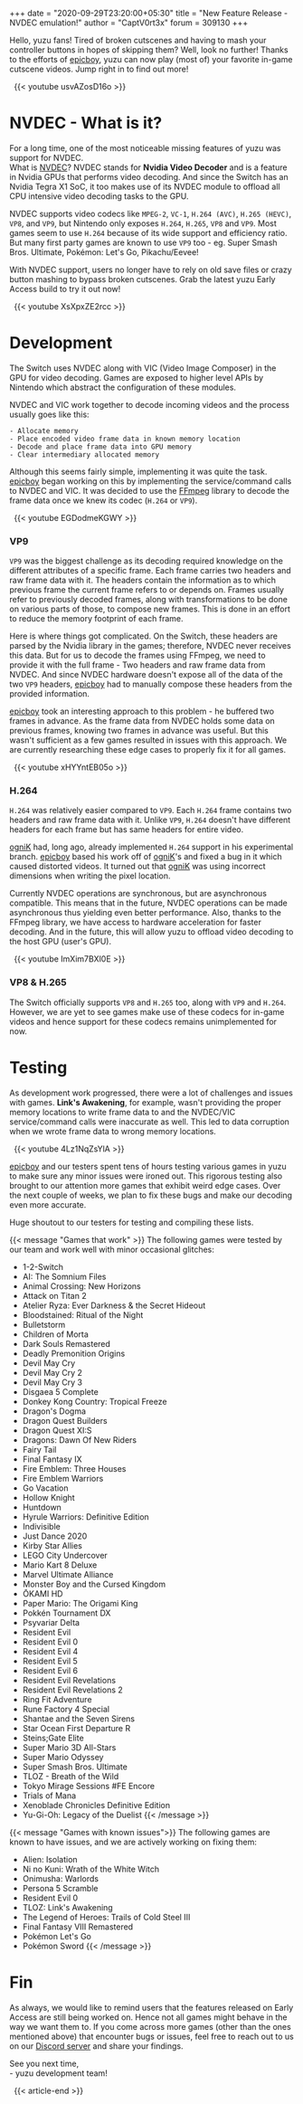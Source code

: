 +++
date = "2020-09-29T23:20:00+05:30"
title = "New Feature Release - NVDEC emulation!"
author = "CaptV0rt3x"
forum = 309130
+++

Hello, yuzu fans!
Tired of broken cutscenes and having to mash your controller buttons in hopes of skipping them? Well, look no further!
Thanks to the efforts of [epicboy](https://github.com/ameerj), yuzu can now play (most of) your favorite in-game cutscene videos.
Jump right in to find out more!
<!--more-->

&nbsp;
{{< youtube usvAZosD16o >}}

# NVDEC - What is it?

For a long time, one of the most noticeable missing features of yuzu was support for NVDEC. <br>
What is [NVDEC](https://en.wikipedia.org/wiki/Nvidia_NVDEC)?
NVDEC stands for **Nvidia Video Decoder** and is a feature in Nvidia GPUs that performs video decoding.
And since the Switch has an Nvidia Tegra X1 SoC, it too makes use of its NVDEC module to offload all CPU intensive video decoding tasks to the GPU.

NVDEC supports video codecs like `MPEG-2`, `VC-1`, `H.264 (AVC)`, `H.265 (HEVC)`, `VP8`, and `VP9`, but Nintendo only exposes `H.264`, `H.265`, `VP8` and `VP9`.
Most games seem to use `H.264` because of its wide support and efficiency ratio. 
But many first party games are known to use `VP9` too - eg. Super Smash Bros. Ultimate, Pokémon: Let's Go, Pikachu/Eevee!

With NVDEC support, users no longer have to rely on old save files or crazy button mashing to bypass broken cutscenes. 
Grab the latest yuzu Early Access build to try it out now!

&nbsp;
{{< youtube XsXpxZE2rcc >}}
&nbsp;

# Development

The Switch uses NVDEC along with VIC (Video Image Composer) in the GPU for video decoding.
Games are exposed to higher level APIs by Nintendo which abstract the configuration of these modules.

NVDEC and VIC work together to decode incoming videos and the process usually goes like this:

	- Allocate memory
	- Place encoded video frame data in known memory location
	- Decode and place frame data into GPU memory
	- Clear intermediary allocated memory

Although this seems fairly simple, implementing it was quite the task.
[epicboy](https://github.com/ameerj) began working on this by implementing the service/command calls to NVDEC and VIC.
It was decided to use the [FFmpeg](https://github.com/FFmpeg/FFmpeg) library to decode the frame data once we knew its codec (`H.264` or `VP9`).	

&nbsp;
{{< youtube EGDodmeKGWY >}}
&nbsp;

### VP9 

`VP9` was the biggest challenge as its decoding required knowledge on the different attributes of a specific frame.
Each frame carries two headers and raw frame data with it.
The headers contain the information as to which previous frame the current frame refers to or depends on.
Frames usually refer to previously decoded frames, along with transformations to be done on various parts of those, to compose new frames.
This is done in an effort to reduce the memory footprint of each frame.

Here is where things got complicated.
On the Switch, these headers are parsed by the Nvidia library in the games; therefore, NVDEC never receives this data.
But for us to decode the frames using FFmpeg, we need to provide it with the full frame - Two headers and raw frame data from NVDEC.
And since NVDEC hardware doesn't expose all of the data of the two `VP9` headers, [epicboy](https://github.com/ameerj) had to manually compose these headers from the provided information.

[epicboy](https://github.com/ameerj) took an interesting approach to this problem - he buffered two frames in advance.
As the frame data from NVDEC holds some data on previous frames, knowing two frames in advance was useful.
But this wasn't sufficient as a few games resulted in issues with this approach.
We are currently researching these edge cases to properly fix it for all games.

&nbsp;
{{< youtube xHYYntEB05o >}}
&nbsp;

### H.264

`H.264` was relatively easier compared to `VP9`.
Each `H.264` frame contains two headers and raw frame data with it.
Unlike `VP9`, `H.264` doesn't have different headers for each frame but has same headers for entire video.

[ogniK](https://github.com/ogniK5377) had, long ago, already implemented `H.264` support in his experimental branch.
[epicboy](https://github.com/ameerj) based his work off of [ogniK](https://github.com/ogniK5377)'s and fixed a bug in it which caused distorted videos.
It turned out that [ogniK](https://github.com/ogniK5377) was using incorrect dimensions when writing the pixel location.

Currently NVDEC operations are synchronous, but are asynchronous compatible.
This means that in the future, NVDEC operations can be made asynchronous thus yielding even better performance.
Also, thanks to the FFmpeg library, we have access to hardware acceleration for faster decoding.
And in the future, this will allow yuzu to offload video decoding to the host GPU (user's GPU).

&nbsp;
{{< youtube ImXim7BXl0E >}}
&nbsp;

### VP8 & H.265

The Switch officially supports `VP8` and `H.265` too, along with `VP9` and `H.264`.
However, we are yet to see games make use of these codecs for in-game videos and hence support for these codecs remains unimplemented for now.

# Testing

As development work progressed, there were a lot of challenges and issues with games.
**Link's Awakening**, for example, wasn't providing the proper memory locations to write frame data to and
the NVDEC/VIC service/command calls were inaccurate as well.
This led to data corruption when we wrote frame data to wrong memory locations.

&nbsp;
{{< youtube 4Lz1NqZsYlA >}}
&nbsp;

[epicboy](https://github.com/ameerj) and our testers spent tens of hours testing various games in yuzu to make sure any minor issues were ironed out.
This rigorous testing also brought to our attention more games that exhibit weird edge cases.
Over the next couple of weeks, we plan to fix these bugs and make our decoding even more accurate.

Huge shoutout to our testers for testing and compiling these lists.

{{< message "Games that work" >}}
The following games were tested by our team and work well with minor occasional glitches:

* 1-2-Switch 
* AI: The Somnium Files
* Animal Crossing: New Horizons
* Attack on Titan 2
* Atelier Ryza: Ever Darkness & the Secret Hideout
* Bloodstained: Ritual of the Night
* Bulletstorm
* Children of Morta
* Dark Souls Remastered
* Deadly Premonition Origins
* Devil May Cry
* Devil May Cry 2
* Devil May Cry 3
* Disgaea 5 Complete
* Donkey Kong Country: Tropical Freeze
* Dragon's Dogma
* Dragon Quest Builders
* Dragon Quest XI:S
* Dragons: Dawn Of New Riders
* Fairy Tail
* Final Fantasy IX
* Fire Emblem: Three Houses
* Fire Emblem Warriors
* Go Vacation
* Hollow Knight
* Huntdown
* Hyrule Warriors: Definitive Edition
* Indivisible
* Just Dance 2020
* Kirby Star Allies
* LEGO City Undercover
* Mario Kart 8 Deluxe
* Marvel Ultimate Alliance
* Monster Boy and the Cursed Kingdom 
* ŌKAMI HD
* Paper Mario: The Origami King
* Pokkén Tournament DX
* Psyvariar Delta
* Resident Evil
* Resident Evil 0
* Resident Evil 4
* Resident Evil 5
* Resident Evil 6
* Resident Evil Revelations
* Resident Evil Revelations 2
* Ring Fit Adventure
* Rune Factory 4 Special
* Shantae and the Seven Sirens
* Star Ocean First Departure R
* Steins;Gate Elite
* Super Mario 3D All-Stars
* Super Mario Odyssey
* Super Smash Bros. Ultimate
* TLOZ - Breath of the Wild
* Tokyo Mirage Sessions #FE Encore
* Trials of Mana
* Xenoblade Chronicles Definitive Edition
* Yu-Gi-Oh: Legacy of the Duelist
{{< /message >}}

{{< message "Games with known issues">}}
The following games are known to have issues, and we are actively working on fixing them:

* Alien: Isolation
* Ni no Kuni: Wrath of the White Witch
* Onimusha: Warlords
* Persona 5 Scramble
* Resident Evil 0
* TLOZ: Link's Awakening
* The Legend of Heroes: Trails of Cold Steel III
* Final Fantasy VIII Remastered
* Pokémon Let's Go
* Pokémon Sword
{{< /message >}}


# Fin

As always, we would like to remind users that the features released on Early Access are still being worked on.
Hence not all games might behave in the way we want them to.
If you come across more games (other than the ones mentioned above) that encounter bugs or issues, feel free to
reach out to us on our [Discord server](https://discord.com/invite/u77vRWY) and share your findings.

See you next time, <br>
	- yuzu development team!


&nbsp;
{{< article-end >}}
